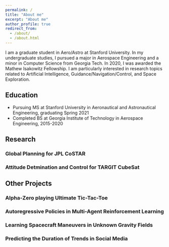 ```yaml
---
permalink: /
title: "About me"
excerpt: "About me"
author_profile: true
redirect_from: 
  - /about/
  - /about.html
---
```


I am a graduate student in Aero/Astro at Stanford University. In my undergraduate studies, I pursued a major in Aerospace Engineering and a minor in Computer Science from Georgia Tech. In 2020, I was awarded the Mathew Isakowitz Fellowship. I am particularly interested in research topics related to Artificial Intelligence, Guidance/Navigation/Control, and Space Exploration.

## Education
* Pursuing MS at Stanford University in Aeronautical and Astronautical Engineering, graduating Spring 2021
* Completed BS at Georgia Institute of Technology in Aerospace Engineering, 2015-2020

## Research
### Global Planning for JPL CoSTAR

### Attitude Detmination and Control for TARGIT CubeSat


## Other Projects
### Alpha-Zero playing Ultimate Tic-Tac-Toe

### Autoregressive Policies in Multi-Agent Reinforcement Learning

### Learning Spacecraft Maneuvers in Unknown Gravity Fields

### Predicting the Duration of Trends in Social Media